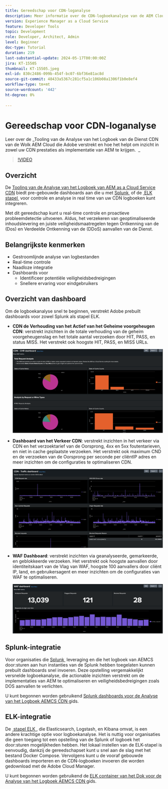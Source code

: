 ```yaml
---
title: Gereedschap voor CDN-loganalyse
description: Meer informatie over de CDN-logboekanalyse van de AEM Cloud Service die Adobe biedt en over de manier waarop u inzicht krijgt in zowel de CDN-prestaties als de AEM-implementatie.
version: Experience Manager as a Cloud Service
feature: Developer Tools
topic: Development
role: Developer, Architect, Admin
level: Beginner
doc-type: Tutorial
duration: 219
last-substantial-update: 2024-05-17T00:00:00Z
jira: KT-15505
thumbnail: KT-15505.jpeg
exl-id: 830c2486-099b-454f-bc07-6bf36e81ac8d
source-git-commit: 48433a5367c281cf5a1c106b08a1306f1b0e8ef4
workflow-type: tm+mt
source-wordcount: '442'
ht-degree: 0%

---
```


# Gereedschap voor CDN-loganalyse

Leer over de _Tooling van de Analyse van het Logboek van de Dienst CDN van de Wolk AEM Cloud die Adobe verstrekt en hoe het helpt om inzicht in zowel uw CDN prestaties als implementatie van AEM te krijgen.
 _
>[!VIDEO](https://video.tv.adobe.com/v/3446111?quality=12&learn=on&captions=dut)

## Overzicht

De [&#x200B; Tooling van de Analyse van het Logboek van AEM as a Cloud Service CDN &#x200B;](https://github.com/adobe/AEMCS-CDN-Log-Analysis-Tooling) biedt pre-gebouwde dashboards aan die u met [&#x200B; Splunk &#x200B;](https://www.splunk.com/en_us/products/observability-cloud.html) of de [&#x200B; ELK stapel &#x200B;](https://www.elastic.co/elastic-stack) voor controle en analyse in real time van uw CDN logboeken kunt integreren.

Met dit gereedschap kunt u real-time controle en proactieve probleemdetectie uitvoeren. Aldus, het verzekeren van geoptimaliseerde inhoudslevering en juiste veiligheidsmaatregelen tegen Ontkenning van de (Dos) en Verdeelde Ontkenning van de (DDoS) aanvallen van de Dienst.

## Belangrijkste kenmerken

- Gestroomlijnde analyse van logbestanden
- Real-time controle
- Naadloze integratie
- Dashboards voor
   - Identificeer potentiële veiligheidsbedreigingen
   - Snellere ervaring voor eindgebruikers

## Overzicht van dashboard

Om de logboekanalyse snel te beginnen, verstrekt Adobe prebuilt dashboards voor zowel Splunk als stapel ELK.

- **CDN de Verhouding van het Actief van het Geheime voorgeheugen CDN**: verstrekt inzichten in de totale verhouding van de geheim voorgeheugenslag en het totale aantal verzoeken door HIT, PASS, en status MISS. Het verstrekt ook hoogste HIT, PASS, en MISS URLs.

  ![&#x200B; CDN de Verhouding van de Actief van het Geheime voorgeheugen &#x200B;](assets/CHR-dashboard.png)

- **Dashboard van het Verkeer CDN**: verstrekt inzichten in het verkeer via CDN en het verzoektarief van de Oorsprong, 4xx en 5xx foutentarieven, en niet in cache geplaatste verzoeken. Het verstrekt ook maximum CND en de verzoeken van de Oorsprong per seconde per cliëntIP adres en meer inzichten om de configuraties te optimaliseren CDN.

  ![&#x200B; Dashboard van het Verkeer CDN &#x200B;](assets/Traffic-dashboard.png)

- **WAF Dashboard**: verstrekt inzichten via geanalyseerde, gemarkeerde, en geblokkeerde verzoeken. Het verstrekt ook hoogste aanvallen door identiteitskaart van de Vlag van WAF, hoogste 100 aanvallers door cliënt IP, land, en gebruikersagent en meer inzichten om de configuraties van WAF te optimaliseren.

  ![&#x200B; WAF Dashboard &#x200B;](assets/WAF-Dashboard.png)

## Splunk-integratie

Voor organisaties die [&#x200B; Splunk &#x200B;](https://www.splunk.com/en_us/products/observability-cloud.html) leveraging en die het logboek van AEMCS door:sturen aan hun instanties van de Splunk hebben toegelaten kunnen prebuilt dashboards snel invoeren. Deze opstelling vergemakkelijkt versnelde logboekanalyse, die actionable inzichten verstrekt om de implementaties van AEM te optimaliseren en veiligheidsbedreigingen zoals DOS aanvallen te verlichten.

U kunt begonnen worden gebruikend [&#x200B; Splunk dashboards voor de Analyse van het Logboek AEMCS CDN &#x200B;](https://github.com/adobe/AEMCS-CDN-Log-Analysis-Tooling/blob/main/Splunk/README.md#splunk-dashboards-for-aemcs-cdn-log-analysis) gids.


## ELK-integratie

De [&#x200B; stapel ELK &#x200B;](https://www.elastic.co/elastic-stack), die Elasticsearch, Logstash, en Kibana omvat, is een andere krachtige optie voor logboekanalyse. Het is nuttig voor organisaties die geen toegang tot een opstelling van de Splunk of logboek het door:sturen mogelijkheden hebben. Het lokaal instellen van de ELK-stapel is eenvoudig, dankzij de gereedschapset kunt u snel aan de slag met het bestand Docker Compose. Vervolgens kunt u de vooraf gebouwde dashboards importeren en de CDN-logboeken invoeren die worden gedownload met de Adobe Cloud Manager.

U kunt begonnen worden gebruikend de [&#x200B; ELK container van het Dok voor de Analyse van het Logboek AEMCS CDN &#x200B;](https://github.com/adobe/AEMCS-CDN-Log-Analysis-Tooling/blob/main/ELK/README.md#elk-docker-container-for-aemcs-cdn-log-analysis) gids.
